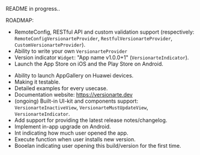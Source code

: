 README in progress..

ROADMAP:
+ RemoteConfig, RESTful API and custom validation support (respectively: `RemoteConfigVersionarteProvider`, `RestfulVersionarteProvider`, `CustomVersionarteProvider`).
+ Ability to write your own `VersionarteProvider`
+ Version indicator `Widget`: "App name v1.0.0+1" (`VersionarteIndicator`).
+ Launch the App Store on iOS and the Play Store on Android.
- Ability to launch AppGallery on Huawei devices.
- Making it testable.
- Detailed examples for every usecase.
- Documentation website: https://versionarte.dev
- (ongoing) Built-in UI-kit and components support: `VersionarteInactiveView`, `VersionarteMustUpdateView`, `VersionarteIndicator`.
- Add support for providing the latest release notes/changelog.
- Implement in-app upgrade on Android.
- Int indicating how much user opened the app.
- Execute function when user installs new version.
- Booelan indicating user opening this build/version for the first time.